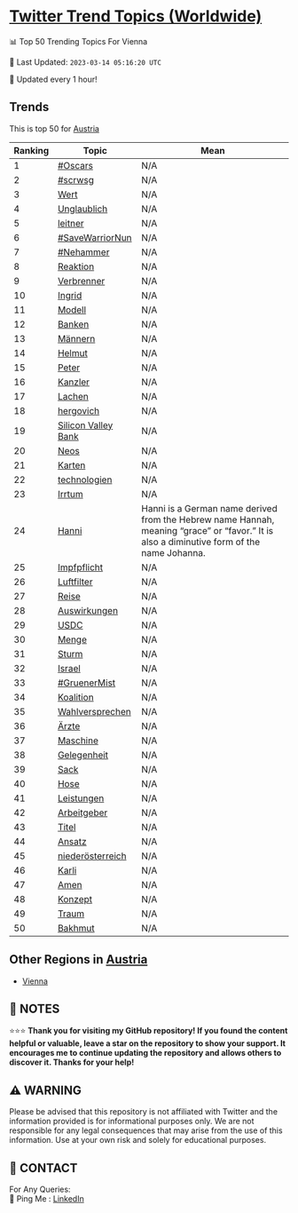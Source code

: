 [Twitter Trend Topics (Worldwide)](https://github.com/ErcinDedeoglu/Twitter-Trend-Topics)
==========


📊 Top 50 Trending Topics For Vienna

📆 Last Updated: `2023-03-14 05:16:20 UTC`

🔧 Updated every 1 hour!


## Trends

This is top 50 for [Austria](</Austria>)

| Ranking | Topic | Mean |
| ------- | ------------ | ------------ |
| 1 | [#Oscars](http://twitter.com/search?q=%23Oscars) | N/A |
| 2 | [#scrwsg](http://twitter.com/search?q=%23scrwsg) | N/A |
| 3 | [Wert](http://twitter.com/search?q=Wert) | N/A |
| 4 | [Unglaublich](http://twitter.com/search?q=Unglaublich) | N/A |
| 5 | [leitner](http://twitter.com/search?q=leitner) | N/A |
| 6 | [#SaveWarriorNun](http://twitter.com/search?q=%23SaveWarriorNun) | N/A |
| 7 | [#Nehammer](http://twitter.com/search?q=%23Nehammer) | N/A |
| 8 | [Reaktion](http://twitter.com/search?q=Reaktion) | N/A |
| 9 | [Verbrenner](http://twitter.com/search?q=Verbrenner) | N/A |
| 10 | [Ingrid](http://twitter.com/search?q=Ingrid) | N/A |
| 11 | [Modell](http://twitter.com/search?q=Modell) | N/A |
| 12 | [Banken](http://twitter.com/search?q=Banken) | N/A |
| 13 | [Männern](http://twitter.com/search?q=M%c3%a4nnern) | N/A |
| 14 | [Helmut](http://twitter.com/search?q=Helmut) | N/A |
| 15 | [Peter](http://twitter.com/search?q=Peter) | N/A |
| 16 | [Kanzler](http://twitter.com/search?q=Kanzler) | N/A |
| 17 | [Lachen](http://twitter.com/search?q=Lachen) | N/A |
| 18 | [hergovich](http://twitter.com/search?q=hergovich) | N/A |
| 19 | [Silicon Valley Bank](http://twitter.com/search?q=Silicon+Valley+Bank) | N/A |
| 20 | [Neos](http://twitter.com/search?q=Neos) | N/A |
| 21 | [Karten](http://twitter.com/search?q=Karten) | N/A |
| 22 | [technologien](http://twitter.com/search?q=technologien) | N/A |
| 23 | [Irrtum](http://twitter.com/search?q=Irrtum) | N/A |
| 24 | [Hanni](http://twitter.com/search?q=Hanni) | Hanni is a German name derived from the Hebrew name Hannah, meaning “grace” or “favor.” It is also a diminutive form of the name Johanna. |
| 25 | [Impfpflicht](http://twitter.com/search?q=Impfpflicht) | N/A |
| 26 | [Luftfilter](http://twitter.com/search?q=Luftfilter) | N/A |
| 27 | [Reise](http://twitter.com/search?q=Reise) | N/A |
| 28 | [Auswirkungen](http://twitter.com/search?q=Auswirkungen) | N/A |
| 29 | [USDC](http://twitter.com/search?q=USDC) | N/A |
| 30 | [Menge](http://twitter.com/search?q=Menge) | N/A |
| 31 | [Sturm](http://twitter.com/search?q=Sturm) | N/A |
| 32 | [Israel](http://twitter.com/search?q=Israel) | N/A |
| 33 | [#GruenerMist](http://twitter.com/search?q=%23GruenerMist) | N/A |
| 34 | [Koalition](http://twitter.com/search?q=Koalition) | N/A |
| 35 | [Wahlversprechen](http://twitter.com/search?q=Wahlversprechen) | N/A |
| 36 | [Ärzte](http://twitter.com/search?q=%c3%84rzte) | N/A |
| 37 | [Maschine](http://twitter.com/search?q=Maschine) | N/A |
| 38 | [Gelegenheit](http://twitter.com/search?q=Gelegenheit) | N/A |
| 39 | [Sack](http://twitter.com/search?q=Sack) | N/A |
| 40 | [Hose](http://twitter.com/search?q=Hose) | N/A |
| 41 | [Leistungen](http://twitter.com/search?q=Leistungen) | N/A |
| 42 | [Arbeitgeber](http://twitter.com/search?q=Arbeitgeber) | N/A |
| 43 | [Titel](http://twitter.com/search?q=Titel) | N/A |
| 44 | [Ansatz](http://twitter.com/search?q=Ansatz) | N/A |
| 45 | [niederösterreich](http://twitter.com/search?q=nieder%c3%b6sterreich) | N/A |
| 46 | [Karli](http://twitter.com/search?q=Karli) | N/A |
| 47 | [Amen](http://twitter.com/search?q=Amen) | N/A |
| 48 | [Konzept](http://twitter.com/search?q=Konzept) | N/A |
| 49 | [Traum](http://twitter.com/search?q=Traum) | N/A |
| 50 | [Bakhmut](http://twitter.com/search?q=Bakhmut) | N/A |



## Other Regions in [Austria](</Austria>)

* [Vienna](</Austria/Vienna.md>)



## 📝 NOTES

⭐⭐⭐ **Thank you for visiting my GitHub repository! If you found the content helpful or valuable, leave a star on the repository to show your support. It encourages me to continue updating the repository and allows others to discover it. Thanks for your help!**


## ⚠️ WARNING

Please be advised that this repository is not affiliated with Twitter and the information provided is for informational purposes only. We are not responsible for any legal consequences that may arise from the use of this information. Use at your own risk and solely for educational purposes.


## 📨 CONTACT

 For Any Queries:  
            🏓 Ping Me : [LinkedIn](https://www.linkedin.com/in/ercindedeoglu/)
